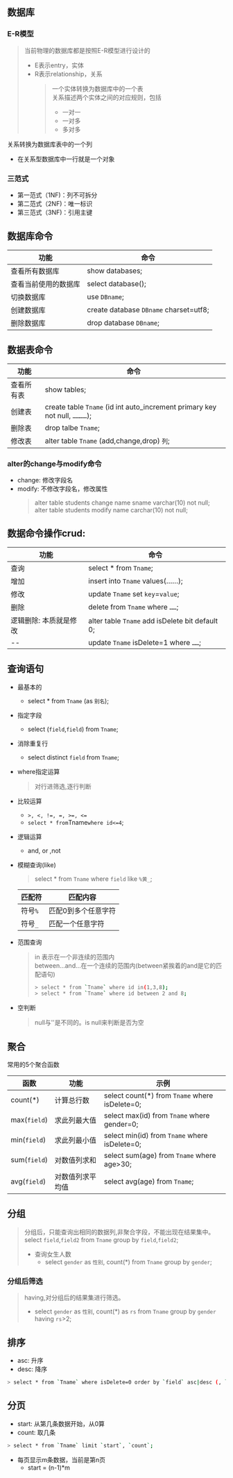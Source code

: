 ## 数据库

### E-R模型

> 当前物理的数据库都是按照E-R模型进行设计的
>
> * E表示entry，实体
> * R表示relationship，关系
>   > 一个实体转换为数据库中的一个表  
>   > 关系描述两个实体之间的对应规则，包括
>   >
>   > * 一对一
>   > * 一对多
>   > * 多对多

关系转换为数据库表中的一个列

* 在关系型数据库中一行就是一个对象

### 三范式

* 第一范式（1NF\)：列不可拆分
* 第二范式（2NF\)：唯一标识
* 第三范式（3NF\)：引用主键

## 数据库命令

| 功能 | 命令 |
| --- | --- |
| 查看所有数据库 | show databases; |
| 查看当前使用的数据库 | select database\(\); |
| 切换数据库 | use `DBname`; |
| 创建数据库 | create database `DBname` charset=utf8; |
| 删除数据库 | drop database `DBname`; |

## 数据表命令

| 功能 | 命令 |
| --- | --- |
| 查看所有表 | show tables; |
| 创建表 | create table `Tname` \(id int auto\_increment primary key not null, `…………`\); |
| 删除表 | drop talbe `Tname`; |
| 修改表 | alter table `Tname` \(add,change,drop\) `列`; |

### alter的change与modify命令

* change: 修改字段名
* modify: 不修改字段名，修改属性
  > alter table students change name sname varchar\(10\) not null;  
  > alter table students modify name carchar\(10\) not null;

## 数据命令操作crud:

| 功能 | 命令 |
| --- | --- |
| 查询 | select \* from `Tname`; |
| 增加 | insert into `Tname` values\(……\); |
| 修改 | update `Tname` set `key`=`value`; |
| 删除 | delete from `Tname` where `……`; |
| 逻辑删除: 本质就是修改 | alter table `Tname` add isDelete bit default 0; |
| -- | update `Tname` isDelete=1 where `……`; |

## 查询语句

* 最基本的
  * select \* from `Tname` \(as `别名`\);
* 指定字段
  * select \(`field`,`field`\) from `Tname`;
* 消除重复行
  * select distinct `field` from `Tname`;
* where指定运算
  > 对行进筛选,逐行判断
* 比较运算
  * `>, <, !=, =, >=, <=`
  * `select * from`Tname`where id<=4`;
* 逻辑运算
  * and, or ,not
* 模糊查询\(like\)

  > select \* from `Tname` where `field` like `%黄_`;
  
  匹配符 | 匹配内容 
  ---- | ---- 
   符号`%`  | 匹配0到多个任意字符 
   符号`_`  | 匹配一个任意字符 

* 范围查询

  > in 表示在一个非连续的范围内  
  > between…and…在一个连续的范围内\(between紧挨着的and是它的匹配语句\)
  >
  > ```bash
  > > select * from `Tname` where id in(1,3,8); 
  > > select * from `Tname` where id between 2 and 8;
  > ```

* 空判断

  > null与''是不同的。is null来判断是否为空

## 聚合

常用的5个聚合函数

| 函数 | 功能 | 示例 |
| --- | --- | --- |
| count\(\*\) | 计算总行数 | select count\(\*\) from `Tname` where isDelete=0; |
| max\(`field`\) | 求此列最大值 | select max\(id\) from `Tname` where gender=0; |
| min\(`field`\) | 求此列最小值 | select min\(id\) from `Tname` where isDelete=0; |
| sum\(`field`\) | 对数值列求和 | select sum\(age\) from `Tname` where age&gt;30; |
| avg\(`field`\) | 对数值列求平均值 | select avg\(age\) from `Tname`; |

## 分组

> 分组后，只能查询出相同的数据列,非聚合字段，不能出现在结果集中。  
> select `field`,`field2` from `Tname` group by `field`,`field2`;
>
> * 查询女生人数
>   * select `gender` as `性别`, count\(\*\) from `Tname` group by `gender`;

### 分组后筛选

> having,对分组后的结果集进行筛选。
>
> * select `gender` as `性别`, count\(\*\) as `rs` from `Tname` group by `gender` having `rs`&gt;2;

## 排序

* asc: 升序
* desc: 降序

```bash
> select * from `Tname` where isDelete=0 order by `field` asc|desc (, `field` asc|desc);
```

## 分页

* start: 从第几条数据开始，从0算
* count: 取几条

```bash
> select * from `Tname` limit `start`, `count`;
```

* 每页显示m条数据，当前是第n页
  * start = \(n-1\)\*m



